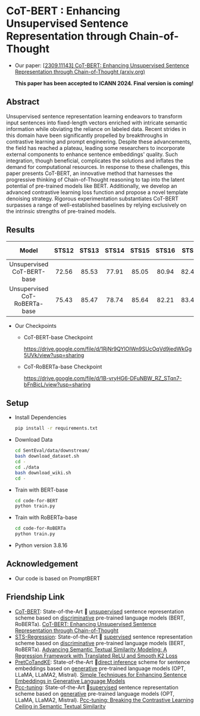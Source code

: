 # CoT-BERT : Enhancing Unsupervised Sentence Representation through Chain-of-Thought 

- Our paper: [[2309.11143\] CoT-BERT: Enhancing Unsupervised Sentence Representation through Chain-of-Thought (arxiv.org)](https://arxiv.org/abs/2309.11143)

  __This paper has been accepted to ICANN 2024. Final version is coming!__

## Abstract

Unsupervised sentence representation learning endeavors to transform input sentences into fixed-length vectors enriched with intricate semantic information while obviating the reliance on labeled data. Recent strides in this domain have been significantly propelled by breakthroughs in contrastive learning and prompt engineering. Despite these advancements, the field has reached a plateau, leading some researchers to incorporate external components to enhance sentence embeddings' quality. Such integration, though beneficial, complicates the solutions and inflates the demand for computational resources. In response to these challenges, this paper presents CoT-BERT, an innovative method that harnesses the progressive thinking of Chain-of-Thought reasoning to tap into the latent potential of pre-trained models like BERT. Additionally, we develop an advanced contrastive learning loss function and propose a novel template denoising strategy. Rigorous experimentation substantiates CoT-BERT surpasses a range of well-established baselines by relying exclusively on the intrinsic strengths of pre-trained models. 

## Results

|             Model             | STS12 | STS13 | STS14 | STS15 | STS16 | STSb  | SICK-R | Avg.  |
| :---------------------------: | :---: | :---: | :---: | :---: | :---: | :---: | :----: | :---: |
|  Unsupervised CoT-BERT-base   | 72.56 | 85.53 | 77.91 | 85.05 | 80.94 | 82.40 | 71.41  | 79.40 |
| Unsupervised CoT-RoBERTa-base | 75.43 | 85.47 | 78.74 | 85.64 | 82.21 | 83.40 | 73.46  | 80.62 |

- Our Checkpoints

  - CoT-BERT-base Checkpoint

    https://drive.google.com/file/d/1RjNr9QYlOIWn9SUcOqVd9jedWkGg5UVk/view?usp=sharing

  - CoT-RoBERTa-base Checkpoint

    https://drive.google.com/file/d/1B-vryHG6-DFuNBW_RZ_STqn7-bFnBicL/view?usp=sharing

## Setup

- Install Dependencies

  ```sh
  pip install -r requirements.txt
  ```

- Download Data

  ```sh
  cd SentEval/data/downstream/
  bash download_dataset.sh
  cd -
  cd ./data
  bash download_wiki.sh
  cd -
  ```
  
- Train with BERT-base

  ```sh
  cd code-for-BERT
  python train.py
  ```

- Train with RoBERTa-base

  ```sh
  cd code-for-RoBERTa
  python train.py
  ```

- Python version 3.8.16

## Acknowledgement

- Our code is based on PromptBERT

## Friendship Link

- [CoT-BERT](https://github.com/ZBWpro/CoT-BERT): State-of-the-Art :star2: <u>unsupervised</u> sentence representation scheme based on <u>discriminative</u> pre-trained language models (BERT, RoBERTa). [CoT-BERT: Enhancing Unsupervised Sentence Representation through Chain-of-Thought](https://arxiv.org/abs/2309.11143)
- [STS-Regression](https://github.com/ZBWpro/STS-Regression): State-of-the-Art :star2: <u>supervised</u> sentence representation scheme based on <u>discriminative</u> pre-trained language models (BERT, RoBERTa). [Advancing Semantic Textual Similarity Modeling: A Regression Framework with Translated ReLU and Smooth K2 Loss](https://arxiv.org/abs/2406.05326)
- [PretCoTandKE](https://github.com/ZBWpro/PretCoTandKE): State-of-the-Art :star2: ​<u>direct inference</u> scheme for sentence embeddings based on <u>generative</u> pre-trained language models (OPT, LLaMA, LLaMA2, Mistral). [Simple Techniques for Enhancing Sentence Embeddings in Generative Language Models](https://arxiv.org/abs/2404.03921)
- [Pcc-tuning](https://github.com/ZBWpro/Pcc-tuning): State-of-the-Art :star2: ​<u>supervised</u> sentence representation scheme based on <u>generative</u> pre-trained language models (OPT, LLaMA, LLaMA2, Mistral). [Pcc-tuning: Breaking the Contrastive Learning Ceiling in Semantic Textual Similarity](https://arxiv.org/abs/2406.09790)